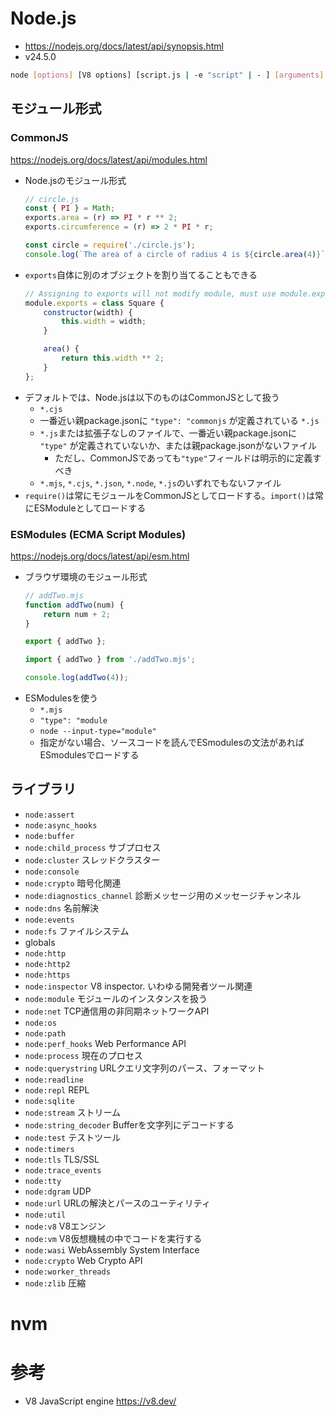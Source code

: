 # Node.js
- https://nodejs.org/docs/latest/api/synopsis.html
- v24.5.0

```sh
node [options] [V8 options] [script.js | -e "script" | - ] [arguments]
```

## モジュール形式
### CommonJS
https://nodejs.org/docs/latest/api/modules.html
- Node.jsのモジュール形式
    ```js
    // circle.js
    const { PI } = Math;
    exports.area = (r) => PI * r ** 2;
    exports.circumference = (r) => 2 * PI * r;
    ```
    ```js
    const circle = require('./circle.js');
    console.log(`The area of a circle of radius 4 is ${circle.area(4)}`);
    ```
- `exports`自体に別のオブジェクトを割り当てることもできる
    ```js
    // Assigning to exports will not modify module, must use module.exports
    module.exports = class Square {
        constructor(width) {
            this.width = width;
        }

        area() {
            return this.width ** 2;
        }
    };
    ```
- デフォルトでは、Node.jsは以下のものはCommonJSとして扱う
  - `*.cjs`
  - 一番近い親package.jsonに `"type": "commonjs` が定義されている `*.js`
  - `*.js`または拡張子なしのファイルで、一番近い親package.jsonに `"type"` が定義されていないか、または親package.jsonがないファイル
    - ただし、CommonJSであっても`"type"`フィールドは明示的に定義すべき
  - `*.mjs`, `*.cjs`, `*.json`, `*.node`, `*.js`のいずれでもないファイル
- `require()`は常にモジュールをCommonJSとしてロードする。`import()`は常にESModuleとしてロードする

### ESModules (ECMA Script Modules)
https://nodejs.org/docs/latest/api/esm.html
- ブラウザ環境のモジュール形式
    ```js
    // addTwo.mjs
    function addTwo(num) {
        return num + 2;
    }

    export { addTwo };
    ```
    ```js
    import { addTwo } from './addTwo.mjs';

    console.log(addTwo(4));
    ```
- ESModulesを使う
  - `*.mjs`
  - `"type": "module`
  - `node --input-type="module"`
  - 指定がない場合、ソースコードを読んでESmodulesの文法があればESmodulesでロードする


## ライブラリ
- `node:assert`
- `node:async_hooks`
- `node:buffer`
- `node:child_process` サブプロセス
- `node:cluster` スレッドクラスター
- `node:console`
- `node:crypto` 暗号化関連
- `node:diagnostics_channel` 診断メッセージ用のメッセージチャンネル
- `node:dns` 名前解決
- `node:events`
- `node:fs` ファイルシステム
- globals
- `node:http`
- `node:http2`
- `node:https`
- `node:inspector` V8 inspector. いわゆる開発者ツール関連
- `node:module` モジュールのインスタンスを扱う
- `node:net` TCP通信用の非同期ネットワークAPI
- `node:os`
- `node:path`
- `node:perf_hooks` Web Performance API
- `node:process` 現在のプロセス
- `node:querystring` URLクエリ文字列のパース、フォーマット
- `node:readline`
- `node:repl` REPL
- `node:sqlite`
- `node:stream` ストリーム
- `node:string_decoder` Bufferを文字列にデコードする
- `node:test` テストツール
- `node:timers`
- `node:tls` TLS/SSL
- `node:trace_events`
- `node:tty`
- `node:dgram` UDP
- `node:url` URLの解決とパースのユーティリティ
- `node:util`
- `node:v8` V8エンジン
- `node:vm` V8仮想機械の中でコードを実行する
- `node:wasi` WebAssembly System Interface
- `node:crypto` Web Crypto API
- `node:worker_threads`
- `node:zlib` 圧縮


# nvm

# 参考
- V8 JavaScript engine https://v8.dev/




